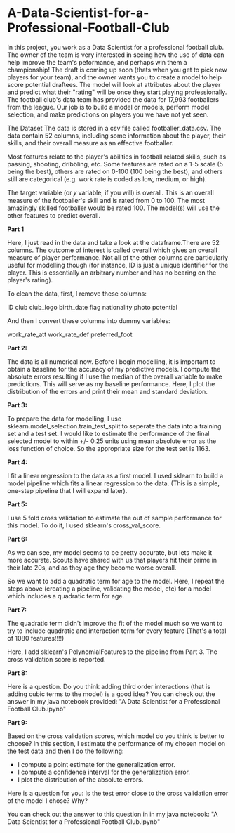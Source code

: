# A-Data-Scientist-for-a-Professional-Football-Club
In this project, you work as a Data Scientist for a professional football club. The owner of the team is very interested in seeing how the use of data can help improve the team's peformance, and perhaps win them a championship!  The draft is coming up soon (thats when you get to pick new players for your team), and the owner wants you to create a model to help score potential draftees. The model will look at attributes about the player and predict what their "rating" will be once they start playing professionally.  The football club's data team has provided the data for 17,993 footballers from the league. Our job is to build a model or models, perform model selection, and make predictions on players you we have not yet seen.

The Dataset
The data is stored in a csv file called footballer_data.csv. The data contain 52 columns, including some information about the player, their skills, and their overall measure as an effective footballer.

Most features relate to the player's abilities in football related skills, such as passing, shooting, dribbling, etc. Some features are rated on a 1-5 scale (5 being the best), others are rated on 0-100 (100 being the best), and others still are categorical (e.g. work rate is coded as low, medium, or high).

The target variable (or  𝑦  variable, if you will) is overall. This is an overall measure of the footballer's skill and is rated from 0 to 100. The most amazingly skilled footballer would be rated 100. The model(s) will use the other features to predict overall.


**Part 1**

Here, I just read in the data and take a look at the dataframe.There are 52 columns. The outcome of interest is called overall which gives an overall measure of player performance. Not all of the other columns are particularly useful for modelling though (for instance, ID is just a unique identifier for the player. This is essentially an arbitrary number and has no bearing on the player's rating).

To clean the data, first, I remove these columns:

ID
club
club_logo
birth_date
flag
nationality
photo
potential


And then I convert these columns into dummy variables:

work_rate_att
work_rate_def
preferred_foot


**Part 2:**

The data is all numerical now. Before I begin modelling, it is important to obtain a baseline for the accuracy of my predictive models. I compute the absolute errors resulting if I use the median of the overall variable to make predictions. This will serve as my baseline performance. Here, I plot the distribution of the errors and print their mean and standard deviation.


**Part 3:**

To prepare the data for modelling, I use sklearn.model_selection.train_test_split to seperate the data into a training set and a test set. I would like to estimate the performance of the final selected model to within +/- 0.25 units using mean absolute error as the loss function of choice. So the appropriate size for the test set is 1163.

**Part 4:**

I fit a linear regression to the data as a first model. I used sklearn to build a model pipeline which fits a linear regression to the data. (This is a simple, one-step pipeline that I will expand later).

**Part 5:**

I use 5 fold cross validation to estimate the out of sample performance for this model. To do it, I used sklearn's cross_val_score.

**Part 6:**

As we can see, my model seems to be pretty accurate, but lets make it more accurate. Scouts have shared with us that players hit their prime in their late 20s, and as they age they become worse overall.

So we want to add a quadratic term for age to the model. Here, I repeat the steps above (creating a pipeline, validating the model, etc) for a model which includes a quadratic term for age.

**Part 7:**

The quadratic term didn't improve the fit of the model much so we want to try to include quadratic and interaction term for every feature (That's a total of 1080 features!!!!)

Here, I add sklearn's PolynomialFeatures to the pipeline from Part 3. The cross validation score is reported.

**Part 8:**

Here is a question. Do you think adding third order interactions (that is adding cubic terms to the model) is a good idea?
You can check out the answer in my java notebook provided: "A Data Scientist for a Professional Football Club.ipynb"

**Part 9:**

Based on the cross validation scores, which model do you think is better to choose? In this section, I estimate the performance of my chosen model on the test data and then I do the following:

- I compute a point estimate for the generalization error.
- I compute a confidence interval for the generalization error.
- I plot the distribution of the absolute errors.

Here is a question for you:
Is the test error close to the cross validation error of the model I chose? Why?

You can check out the answer to this question in in my java notebook: "A Data Scientist for a Professional Football Club.ipynb"

